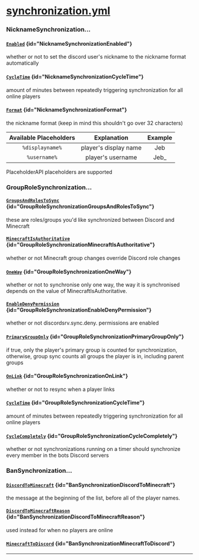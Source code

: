 # [synchronization.yml](https://config.discordsrv.com/synchronization/_)

### NicknameSynchronization...
#### [`Enabled`](https://config.discordsrv.com/synchronization/NicknameSynchronizationEnabled) {id="NicknameSynchronizationEnabled"}
whether or not to set the discord user's nickname to the nickname format automatically

#### [`CycleTime`](https://config.discordsrv.com/synchronization/NicknameSynchronizationCycleTime) {id="NicknameSynchronizationCycleTime"}
amount of minutes between repeatedly triggering synchronization for all online players
#### [`Format`](https://config.discordsrv.com/synchronization/NicknameSynchronizationFormat) {id="NicknameSynchronizationFormat"}
the nickname format (keep in mind this shouldn't go over 32 characters)

| Available Placeholders | Explanation | Example |
| :---: | :---: | :---: |
| `%displayname%` | player's display name | Jeb |
| `%username%` | player's username | Jeb_ |

PlaceholderAPI placeholders are supported

### GroupRoleSynchronization...
#### [`GroupsAndRolesToSync`](https://config.discordsrv.com/synchronization/GroupRoleSynchronizationGroupsAndRolesToSync) {id="GroupRoleSynchronizationGroupsAndRolesToSync"}
these are roles/groups you'd like synchronized between Discord and Minecraft

#### [`MinecraftIsAuthoritative`](https://config.discordsrv.com/synchronization/GroupRoleSynchronizationMinecraftIsAuthoritative) {id="GroupRoleSynchronizationMinecraftIsAuthoritative"}
whether or not Minecraft group changes override Discord role changes
#### [`OneWay`](https://config.discordsrv.com/synchronization/GroupRoleSynchronizationOneWay) {id="GroupRoleSynchronizationOneWay"}
whether or not to synchronise only one way, the way it is synchronised depends on the value of MinecraftIsAuthoritative.
#### [`EnableDenyPermission`](https://config.discordsrv.com/synchronization/GroupRoleSynchronizationEnableDenyPermission) {id="GroupRoleSynchronizationEnableDenyPermission"}
whether or not discordsrv.sync.deny.<role id> permissions are enabled

#### [`PrimaryGroupOnly`](https://config.discordsrv.com/synchronization/GroupRoleSynchronizationPrimaryGroupOnly) {id="GroupRoleSynchronizationPrimaryGroupOnly"}
if true, only the player's primary group is counted for synchronization, otherwise, group sync counts all groups the player is in, including parent groups

#### [`OnLink`](https://config.discordsrv.com/synchronization/GroupRoleSynchronizationOnLink) {id="GroupRoleSynchronizationOnLink"}
whether or not to resync when a player links

#### [`CycleTime`](https://config.discordsrv.com/synchronization/GroupRoleSynchronizationCycleTime) {id="GroupRoleSynchronizationCycleTime"}
amount of minutes between repeatedly triggering synchronization for all online players

#### [`CycleCompletely`](https://config.discordsrv.com/synchronization/GroupRoleSynchronizationCycleCompletely) {id="GroupRoleSynchronizationCycleCompletely"}
whether or not synchronizations running on a timer should synchronize every member in the bots Discord servers

### BanSynchronization...
#### [`DiscordToMinecraft`](https://config.discordsrv.com/synchronization/BanSynchronizationDiscordToMinecraft) {id="BanSynchronizationDiscordToMinecraft"}
the message at the beginning of the list, before all of the player names.
#### [`DiscordToMinecraftReason`](https://config.discordsrv.com/synchronization/BanSynchronizationDiscordToMinecraftReason) {id="BanSynchronizationDiscordToMinecraftReason"}
used instead for when no players are online
#### [`MinecraftToDiscord`](https://config.discordsrv.com/synchronization/BanSynchronizationMinecraftToDiscord) {id="BanSynchronizationMinecraftToDiscord"}

---

